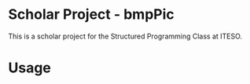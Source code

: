 # Scholar Project - bmpPic

This is a scholar project for the Structured Programming Class at ITESO.

# Usage

